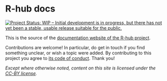 # R-hub docs

<!-- badges: start -->
[![Project Status: WIP – Initial development is in progress, but there has not yet been a stable, usable release suitable for the public.](https://www.repostatus.org/badges/latest/wip.svg)](https://www.repostatus.org/#wip)
<!-- badges: end -->

This is the source of the [documentation website of the R-hub project](https://docs.r-hub.io/).

Contributions are welcome! In particular, do get in touch if you find something unclear, or wish a topic were added. By contributing to this project you agree to [its code of conduct](https://docs.r-hub.io/#code-of-conduct). Thank you!

_Except where otherwise noted, content on this site is licensed under the [CC-BY license](https://creativecommons.org/licenses/by/4.0/)._
